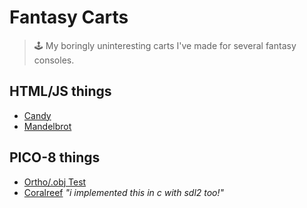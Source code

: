 # Fantasy Carts
> 🕹️ My boringly uninteresting carts I've made for several fantasy consoles.

## HTML/JS things

- [Candy](https://makixx.github.io/fantasy-carts/html/candy.html)
- [Mandelbrot](https://makixx.github.io/fantasy-carts/html/mandelbrot.html)

## PICO-8 things

- [Ortho/.obj Test](https://makixx.github.io/fantasy-carts/pico8/3d-rendering/ortho-test.html)
- [Coralreef](https://maki.cat/coralreef) *"i implemented this in c with sdl2 too!"*
